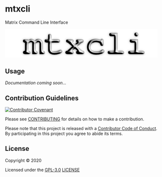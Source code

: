 # mtxcli

Matrix Command Line Interface

![mtxcli](docs/mtxcli-640x120.png)

## Usage

_Documentation coming soon..._

## Contribution Guidelines

[![Contributor Covenant](https://img.shields.io/badge/Contributor%20Covenant-v2.0%20adopted-ff69b4.svg)](CODE_OF_CONDUCT.md)

Please see [CONTRIBUTING](CONTRIBUTING.md) for details on
how to make a contribution.

Please note that this project is released with a
[Contributor Code of Conduct](CODE_OF_CONDUCT.md).
By participating in this project you agree to abide its terms.

## License

Copyright © 2020

Licensed under the [GPL-3.0](https://opensource.org/licenses/GPL-3.0) [LICENSE](LICENSE)
